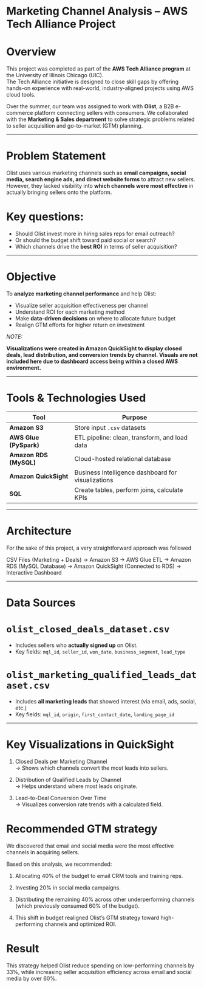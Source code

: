 
# Marketing Channel Analysis – AWS Tech Alliance Project

# Overview

This project was completed as part of the **AWS Tech Alliance program** at the University of Illinois Chicago (UIC).  
The Tech Alliance initiative is designed to close skill gaps by offering hands-on experience with real-world, industry-aligned projects using AWS cloud tools.

Over the summer, our team was assigned to work with **Olist**, a B2B e-commerce platform connecting sellers with consumers. We collaborated with the **Marketing & Sales department** to solve strategic problems related to seller acquisition and go-to-market (GTM) planning.

---

# Problem Statement

Olist uses various marketing channels such as **email campaigns, social media, search engine ads, and direct website forms** to attract new sellers.  
However, they lacked visibility into **which channels were most effective** in actually bringing sellers onto the platform.

# Key questions:
- Should Olist invest more in hiring sales reps for email outreach?
- Or should the budget shift toward paid social or search?
- Which channels drive the **best ROI** in terms of seller acquisition?

---

# Objective

To **analyze marketing channel performance** and help Olist:
- Visualize seller acquisition effectiveness per channel
- Understand ROI for each marketing method
- Make **data-driven decisions** on where to allocate future budget
- Realign GTM efforts for higher return on investment

*NOTE:*

**Visualizations were created in Amazon QuickSight to display closed deals, lead distribution, and conversion trends by channel. Visuals are not included here due to dashboard access being within a closed AWS environment.**

---

# Tools & Technologies Used

| Tool | Purpose |
|------|---------|
| **Amazon S3** | Store input `.csv` datasets |
| **AWS Glue (PySpark)** | ETL pipeline: clean, transform, and load data |
| **Amazon RDS (MySQL)** | Cloud-hosted relational database |
| **Amazon QuickSight** | Business Intelligence dashboard for visualizations |
| **SQL** | Create tables, perform joins, calculate KPIs |

---

# Architecture

For the sake of this project, a very straightforward approach was followed

CSV Files (Marketing + Deals)
->
Amazon S3
->
AWS Glue ETL 
->
Amazon RDS (MySQL Database)
->
Amazon QuickSight (Connected to RDS)
->
Interactive Dashboard


---

# Data Sources

# `olist_closed_deals_dataset.csv`
- Includes sellers who **actually signed up** on Olist.
- Key fields: `mql_id`, `seller_id`, `won_date`, `business_segment`, `lead_type`

# `olist_marketing_qualified_leads_dataset.csv`
- Includes **all marketing leads** that showed interest (via email, ads, social, etc.)
- Key fields: `mql_id`, `origin`, `first_contact_date`, `landing_page_id`

---

# Key Visualizations in QuickSight

1. Closed Deals per Marketing Channel  
   → Shows which channels convert the most leads into sellers.

2. Distribution of Qualified Leads by Channel  
   → Helps understand where most leads originate.

3. Lead-to-Deal Conversion Over Time  
   → Visualizes conversion rate trends with a calculated field.


# Recommended GTM strategy

We discovered that email and social media were the most effective channels in acquiring sellers.

Based on this analysis, we recommended:

1. Allocating 40% of the budget to email CRM tools and training reps.

2. Investing 20% in social media campaigns.

3. Distributing the remaining 40% across other underperforming channels (which previously consumed 60% of the budget).

4. This shift in budget realigned Olist’s GTM strategy toward high-performing channels and optimized ROI.

# Result

This strategy helped Olist reduce spending on low-performing channels by 33%, while increasing seller acquisition efficiency across email and social media by over 60%. 


